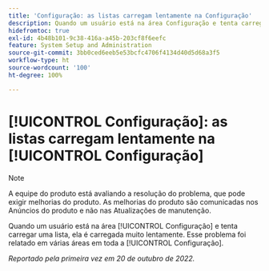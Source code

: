 ```yaml
---
title: 'Configuração: as listas carregam lentamente na Configuração'
description: Quando um usuário está na área Configuração e tenta carregar uma lista, ela é carregada muito lentamente. Esse problema foi relatado em várias áreas em toda a Configuração.
hidefromtoc: true
exl-id: 4b48b101-9c38-416a-a45b-203cf8f6eefc
feature: System Setup and Administration
source-git-commit: 3bb0ced6eeb5e53bcfc4706f4134d40d5d68a3f5
workflow-type: ht
source-wordcount: '100'
ht-degree: 100%

---
```


# [!UICONTROL Configuração]: as listas carregam lentamente na [!UICONTROL Configuração]

<!--Converted to story-->

>[!NOTE]
>
>A equipe do produto está avaliando a resolução do problema, que pode exigir melhorias do produto. As melhorias do produto são comunicadas nos Anúncios do produto e não nas Atualizações de manutenção.

Quando um usuário está na área [!UICONTROL Configuração] e tenta carregar uma lista, ela é carregada muito lentamente. Esse problema foi relatado em várias áreas em toda a [!UICONTROL Configuração].

_Reportado pela primeira vez em 20 de outubro de 2022._
